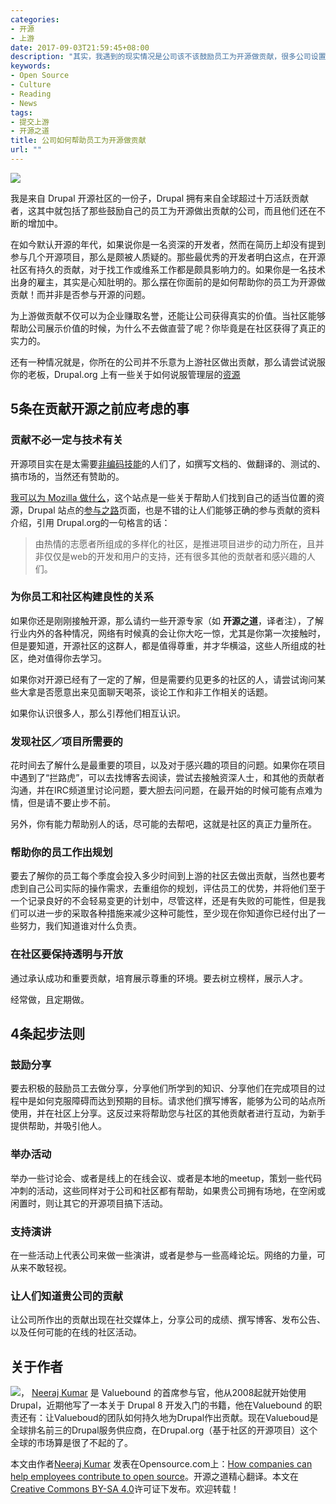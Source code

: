 ```yaml
---
categories:
- 开源
- 上游
date: 2017-09-03T21:59:45+08:00
description: "其实，我遇到的现实情况是公司该不该鼓励员工为开源做贡献，很多公司设置了KPI来解决，甚至设置奖金池，但是都收效甚微。归根结底是什么原因？文化当然是首当其冲，但是方法论也缺乏必要的认识。这次我选的文章是最最实际的方法论，没有高深的抽象论道，只有手把手的实际操作。企业开源之路漫漫兮，要严肃对待。"
keywords:
- Open Source
- Culture
- Reading
- News
tags:
- 提交上游
- 开源之道
title: 公司如何帮助员工为开源做贡献
url: ""
---
```


![](https://opensource.com/sites/default/files/styles/image-full-size/public/lead-images/BUS_OSwhy_520x292_ma.png?itok=lqfhAs8L)

我是来自 Drupal 开源社区的一份子，Drupal 拥有来自全球超过十万活跃贡献者，这其中就包括了那些鼓励自己的员工为开源做出贡献的公司，而且他们还在不断的增加中。

在如今默认开源的年代，如果说你是一名资深的开发者，然而在简历上却没有提到参与几个开源项目，那么是颇被人质疑的。那些最优秀的开发者明白这点，在开源社区有持久的贡献，对于找工作或维系工作都是颇具影响力的。如果你是一名技术出身的雇主，其实是心知肚明的。那么摆在你面前的是如何帮助你的员工为开源做贡献！而并非是否参与开源的问题。

为上游做贡献不仅可以为企业赚取名誉，还能让公司获得真实的价值。当社区能够帮助公司展示价值的时候，为什么不去做直营了呢？你毕竟是在社区获得了真正的实力的。

还有一种情况就是，你所在的公司并不乐意为上游社区做出贡献，那么请尝试说服你的老板，Drupal.org 上有一些关于如何说服管理层的[资源](https://www.drupal.org/node/2278699)

## 5条在贡献开源之前应考虑的事

### 贡献不必一定与技术有关

开源项目实在是太需要[非编码技能](https://opensource.com/business/16/3/open-source-careers)的人们了，如撰写文档的、做翻译的、测试的、搞市场的，当然还有赞助的。

[我可以为 Mozilla 做什么](http://whatcanidoformozilla.org/)，这个站点是一些关于帮助人们找到自己的适当位置的资源，Drupal 站点的[参与之路](https://www.drupal.org/contribute)页面，也是不错的让人们能够正确的参与贡献的资料介绍，引用 Drupal.org的一句格言的话：

> 由热情的志愿者所组成的多样化的社区，是推进项目进步的动力所在，且并非仅仅是web的开发和用户的支持，还有很多其他的贡献者和感兴趣的人们。

### 为你员工和社区构建良性的关系

如果你还是刚刚接触开源，那么请约一些开源专家（如 **开源之道**，译者注），了解行业内外的各种情况，网络有时候真的会让你大吃一惊，尤其是你第一次接触时，但是要知道，开源社区的这群人，都是值得尊重，并才华横溢，这些人所组成的社区，绝对值得你去学习。

如果你对开源已经有了一定的了解，但是需要约见更多的社区的人，请尝试询问某些大拿是否愿意出来见面聊天喝茶，谈论工作和非工作相关的话题。

如果你认识很多人，那么引荐他们相互认识。

### 发现社区／项目所需要的

花时间去了解什么是最重要的项目，以及对于感兴趣的项目的问题。如果你在项目中遇到了“拦路虎”，可以去找博客去阅读，尝试去接触资深人士，和其他的贡献者沟通，并在IRC频道里讨论问题，要大胆去问问题，在最开始的时候可能有点难为情，但是请不要止步不前。

另外，你有能力帮助别人的话，尽可能的去帮吧，这就是社区的真正力量所在。

### 帮助你的员工作出规划

要去了解你的员工每个季度会投入多少时间到上游的社区去做出贡献，当然也要考虑到自己公司实际的操作需求，去重组你的规划，评估员工的优势，并将他们至于一个记录良好的不会轻易变更的计划中，尽管这样，还是有失败的可能性，但是我们可以进一步的采取各种措施来减少这种可能性，至少现在你知道你已经付出了一些努力，我们知道谁对什么负责。

### 在社区要保持透明与开放

通过承认成功和重要贡献，培育展示尊重的环境。要去树立榜样，展示人才。

经常做，且定期做。

## 4条起步法则

### 鼓励分享

要去积极的鼓励员工去做分享，分享他们所学到的知识、分享他们在完成项目的过程中是如何克服障碍而达到预期的目标。请求他们撰写博客，能够为公司的站点所使用，并在社区上分享。这反过来将帮助您与社区的其他贡献者进行互动，为新手提供帮助，并吸引他人。

### 举办活动

举办一些讨论会、或者是线上的在线会议、或者是本地的meetup，策划一些代码冲刺的活动，这些同样对于公司和社区都有帮助，如果贵公司拥有场地，在空闲或闲置时，则让其它的开源项目搞下活动。

### 支持演讲

在一些活动上代表公司来做一些演讲，或者是参与一些高峰论坛。网络的力量，可从来不敢轻视。

### 让人们知道贵公司的贡献

让公司所作出的贡献出现在社交媒体上，分享公司的成绩、撰写博客、发布公告、以及任何可能的在线的社区活动。

## 关于作者

![](https://opensource.com/sites/default/files/styles/profile_pictures/public/pictures/neeraj_bw_sq_0.jpg?itok=g6KMc9Cy)， [Neeraj Kumar](https://opensource.com/users/neerajskydiver) 是 Valuebound 的首席参与官，他从2008起就开始使用 Drupal，近期他写了一本关于 Drupal 8 开发入门的书籍，他在Valuebound 的职责还有：让Valueboud的团队如何持久地为Drupal作出贡献。现在Valueboud是全球排名前三的Drupal服务供应商，在Drupal.org（基于社区的开源项目）这个全球的市场算是很了不起的了。

本文由作者[Neeraj Kumar](https://opensource.com/users/neerajskydiver)  发表在Opensource.com上：[How companies can help employees contribute to open source](https://opensource.com/business/17/1/how-companies-contribute-open-source)。开源之道精心翻译。本文在[Creative Commons BY-SA 4.0](http://creativecommons.org/licenses/by-sa/4.0/)许可证下发布。欢迎转载！
